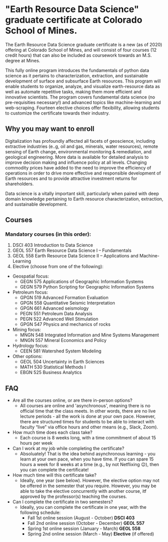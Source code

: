 # "Earth Resource Data Science" graduate certificate at Colorado School of Mines.

The Earth Resource Data Science graduate certificate is a new (as of 2020) offering at Colorado School of Mines, and will consist of four courses (12 credit hours) that can also be included as coursework towards an M.S. degree at Mines.

This fully online program introduces the fundamentals of python data science as it pertains to characterization, extraction, and sustainable development of surface and subsurface Earth resources. This program will enable students to organize, analyze, and visualize earth-resource data as well as automate repetitive tasks, making them more efficient and innovative scientists. The program covers fundamental data science (no pre-requisities necessary!) and advanced topics like machine-learning and web-scraping. Fourteen elective choices offer flexibility, allowing students to customize the certificate towards their industry.

## Why you may want to enroll
Digitalization has profoundly affected all facets of geoscience, including extractive industries (e..g, oil and gas, minerals, water resources), remote sensing of Earth change, environmental monitoring & remediation, and geological engineering. More data is available for detailed analysis to improve decision making and influence policy at all levels. Changing commodity prices have added to the need to improve the efficiency of operations in order to drive more effective and responsible development of Earth resources and to provide attractive investment returns for shareholders.

Data science is a vitally important skill, particularly when paired with deep domain knowledge pertaining to Earth resource characterization, extraction, and sustainable development.

## Courses
### Mandatory courses (in this order):
1. DSCI 403 	Introduction to Data Science
1. GEOL 557 	Earth Resource Data Science I – Fundamentals
1. GEOL 558 	Earth Resource Data Science II – Applications and Machine-Learning
1. Elective (choose from one of the following):
  - Geospatial focus:
    - GEGN 575	Applications of Geographic Information Systems
    - GEGN 579	Python Scripting for Geographic Information Systems
  - Petroleum focus:
    - GPGN 519 	Advanced Formation Evaluation
    - GPGN 558 	Quantitative Seismic Interpretation
    - GPGN 661	Advanced seismology
    - PEGN 551	Petroleum Data Analysis
    - PEGN 522	Advanced Well Stimulation
    - GPGN 547	Physics and mechanics of rocks
  - Mining focus:
    - MNGN 548	Integrated Information and Mine Systems Management
    - MNGN 557	Mineral Economics and Policy
  - Hydrology focus:
    - CEEN 581	Watershed System Modeling
  - Other options:
    - GEOL 504	Uncertainty in Earth Sciences
    - MATH 530 	Statistical Methods I
    - EBGN 525	Business Analytics


## FAQ
- Are all the courses online, or are there in-person options?
  - All courses are online and 'asynchronous', meaning there is no official time that the class meets. In other words, there are no live lecture periods - all the work is done at your own pace. However, there are structured times for students to be able to interact with faculty “live” via office hours and other means (e.g., Slack, Zoom).
- How much time does each class take?
  - Each course is 8 weeks long, with a time commitment of about 15 hours per week
- Can I work at my job while completing the certificate?
   - Absoluately! That is the idea behind asynchronous learning - you learn at your own pace, when you have time. If you can spare 15 hours a week for 8 weeks at a time (e.g., by not Netflixing :wink:), then you can complete the certificate!  
- How much time will this certificate take? 
   - Ideally, one year (see below). However, the elective option may not be offered in the semester that you require. However, you may be able to take the elective concurrently with another course, itf approved by the professor(s) teaching the courses. 
- Can I complete the certificate in two semesters? 
   - Ideally, you can complete the certificate in one year, with the following schedule:
      - Fall 1st online session (August - October) **DSCI 403**
      - Fall 2nd online session (October - December) **GEOL 557**
      - Spring 1st online session (January - March) **GEOL 558**
      - Spring 2nd online session (March - May) **Elective** (if offered)
